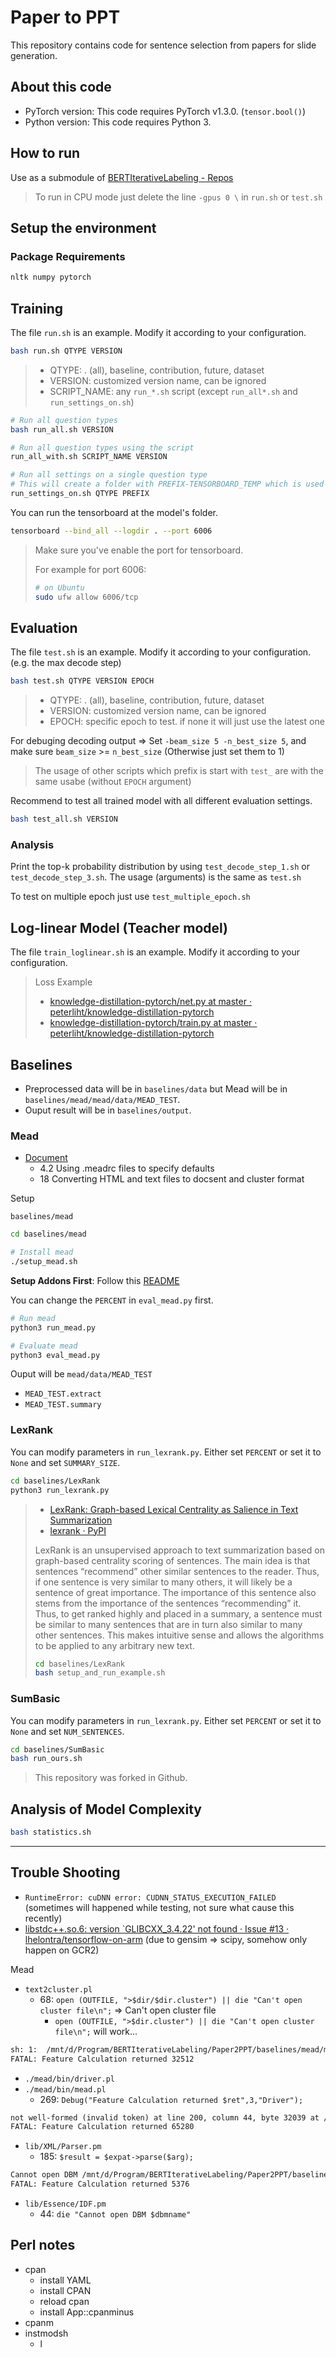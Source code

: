 # Paper to PPT

This repository contains code for sentence selection from papers for slide generation.

## About this code

* PyTorch version: This code requires PyTorch v1.3.0. (`tensor.bool()`)
* Python version: This code requires Python 3.  

## How to run

Use as a submodule of [BERTIterativeLabeling - Repos](https://dev.azure.com/v-dawle/_git/BERTIterativeLabeling)

> To run in CPU mode just delete the line `-gpus 0 \` in `run.sh` or `test.sh`

## Setup the environment

### Package Requirements

```txt
nltk numpy pytorch
```

## Training

The file `run.sh` is an example. Modify it according to your configuration.

```sh
bash run.sh QTYPE VERSION
```

> * QTYPE: . (all), baseline, contribution, future, dataset
> * VERSION: customized version name, can be ignored
> * SCRIPT_NAME: any `run_*.sh` script (except `run_all*.sh` and `run_settings_on.sh`)

```sh
# Run all question types
bash run_all.sh VERSION

# Run all question types using the script
run_all_with.sh SCRIPT_NAME VERSION

# Run all settings on a single question type
# This will create a folder with PREFIX-TENSORBOARD_TEMP which is used for tensorboard
run_settings_on.sh QTYPE PREFIX
```

You can run the tensorboard at the model's folder.

```sh
tensorboard --bind_all --logdir . --port 6006
```

> Make sure you've enable the port for tensorboard.
>
> For example for port 6006:
>
> ```sh
> # on Ubuntu
> sudo ufw allow 6006/tcp
> ```

## Evaluation

The file `test.sh` is an example. Modify it according to your configuration. (e.g. the max decode step)

```sh
bash test.sh QTYPE VERSION EPOCH
```

> * QTYPE: . (all), baseline, contribution, future, dataset
> * VERSION: customized version name, can be ignored
> * EPOCH: specific epoch to test. if none it will just use the latest one

For debuging decoding output => Set `-beam_size 5 -n_best_size 5`, and make sure `beam_size` >= `n_best_size` (Otherwise just set them to 1)

> The usage of other scripts which prefix is start with `test_` are with the same usabe (without `EPOCH` argument)

Recommend to test all trained model with all different evaluation settings.

```sh
bash test_all.sh VERSION
```

### Analysis

Print the top-k probability distribution by using `test_decode_step_1.sh` or `test_decode_step_3.sh`.
The usage (arguments) is the same as `test.sh`

To test on multiple epoch just use `test_multiple_epoch.sh`

## Log-linear Model (Teacher model)

The file `train_loglinear.sh` is an example. Modify it according to your configuration.

> Loss Example
>
> * [knowledge-distillation-pytorch/net.py at master · peterliht/knowledge-distillation-pytorch](https://github.com/peterliht/knowledge-distillation-pytorch/blob/master/model/net.py)
> * [knowledge-distillation-pytorch/train.py at master · peterliht/knowledge-distillation-pytorch](https://github.com/peterliht/knowledge-distillation-pytorch/blob/master/train.py)

## Baselines

* Preprocessed data will be in `baselines/data` but Mead will be in `baselines/mead/mead/data/MEAD_TEST`.
* Ouput result will be in `baselines/output`.

### Mead

* [Document](baselines/mead/mead/docs/meaddoc.pdf)
  * 4.2 Using .meadrc files to specify defaults
  * 18 Converting HTML and text files to docsent and cluster format

Setup

`baselines/mead`

```sh
cd baselines/mead

# Install mead
./setup_mead.sh
```

**Setup Addons First**: Follow this [README](baselines/mead/mead/bin/addons/formatting)

You can change the `PERCENT` in `eval_mead.py` first.

```sh
# Run mead
python3 run_mead.py

# Evaluate mead
python3 eval_mead.py
```

Ouput will be `mead/data/MEAD_TEST`

* `MEAD_TEST.extract`
* `MEAD_TEST.summary`

### LexRank

You can modify parameters in `run_lexrank.py`. Either set `PERCENT` or set it to `None` and set `SUMMARY_SIZE`.

```sh
cd baselines/LexRank
python3 run_lexrank.py
```

> * [LexRank: Graph-based Lexical Centrality as Salience in Text Summarization](https://www.aaai.org/Papers/JAIR/Vol22/JAIR-2214.pdf)
> * [lexrank · PyPI](https://pypi.org/project/lexrank/)
>
> LexRank is an unsupervised approach to text summarization based on graph-based centrality scoring of sentences. The main idea is that sentences “recommend” other similar sentences to the reader. Thus, if one sentence is very similar to many others, it will likely be a sentence of great importance. The importance of this sentence also stems from the importance of the sentences “recommending” it. Thus, to get ranked highly and placed in a summary, a sentence must be similar to many sentences that are in turn also similar to many other sentences. This makes intuitive sense and allows the algorithms to be applied to any arbitrary new text.
>
> ```sh
> cd baselines/LexRank
> bash setup_and_run_example.sh
> ```

### SumBasic

You can modify parameters in `run_lexrank.py`. Either set `PERCENT` or set it to `None` and set `NUM_SENTENCES`.

```sh
cd baselines/SumBasic
bash run_ours.sh
```

> This repository was forked in Github.

## Analysis of Model Complexity

```sh
bash statistics.sh
```

---

## Trouble Shooting

* `RuntimeError: cuDNN error: CUDNN_STATUS_EXECUTION_FAILED` (sometimes will happened while testing, not sure what cause this recently)
* [libstdc++.so.6: version `GLIBCXX_3.4.22' not found · Issue #13 · lhelontra/tensorflow-on-arm](https://github.com/lhelontra/tensorflow-on-arm/issues/13) (due to gensim => scipy, somehow only happen on GCR2)

Mead

* `text2cluster.pl`
  * 68: `open (OUTFILE, ">$dir/$dir.cluster") || die "Can't open cluster file\n";` => Can't open cluster file
    * `open (OUTFILE, ">$dir.cluster") || die "Can't open cluster file\n";` will work...

```txt
sh: 1:  /mnt/d/Program/BERTIterativeLabeling/Paper2PPT/baselines/mead/mead/bin/../data/MEAD_TEST/docsent: not found
FATAL: Feature Calculation returned 32512
```

* `./mead/bin/driver.pl`
* `./mead/bin/mead.pl`
  * 269: `Debug("Feature Calculation returned $ret",3,"Driver");`

```txt
not well-formed (invalid token) at line 200, column 44, byte 32039 at /mnt/d/Program/BERTIterativeLabeling/Paper2PPT/baselines/mead/mead/bin/feature-scripts/../../lib/XML/Parser.pm line 185.
FATAL: Feature Calculation returned 65280
```

* `lib/XML/Parser.pm`
  * 185: `$result = $expat->parse($arg);`

```txt
Cannot open DBM /mnt/d/Program/BERTIterativeLabeling/Paper2PPT/baselines/mead/mead/bin/../data/MEAD_TEST/docsent at /mnt/d/Program/BERTIterativeLabeling/Paper2PPT/baselines/mead/mead/bin/feature-scripts/../../lib/Essence/IDF.pm line 44.
FATAL: Feature Calculation returned 5376
```

* `lib/Essence/IDF.pm`
  * 44: `die "Cannot open DBM $dbmname"`

## Perl notes

* cpan
  * install YAML
  * install CPAN
  * reload cpan
  * install App::cpanminus
* cpanm
* instmodsh
  * l
